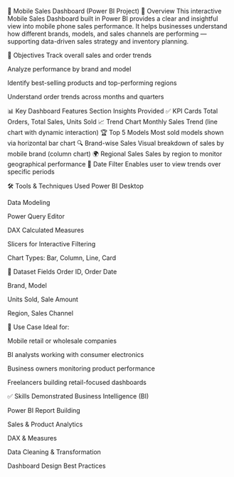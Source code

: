 
📱 Mobile Sales Dashboard (Power BI Project)
📌 Overview
This interactive Mobile Sales Dashboard built in Power BI provides a clear and insightful view into mobile phone sales performance. It helps businesses understand how different brands, models, and sales channels are performing — supporting data-driven sales strategy and inventory planning.

🎯 Objectives
Track overall sales and order trends

Analyze performance by brand and model

Identify best-selling products and top-performing regions

Understand order trends across months and quarters

📊 Key Dashboard Features
Section	Insights Provided
✅ KPI Cards	Total Orders, Total Sales, Units Sold
📈 Trend Chart	Monthly Sales Trend (line chart with dynamic interaction)
🏆 Top 5 Models	Most sold models shown via horizontal bar chart
🔍 Brand-wise Sales	Visual breakdown of sales by mobile brand (column chart)
🌍 Regional Sales	Sales by region to monitor geographical performance
📅 Date Filter	Enables user to view trends over specific periods

🛠️ Tools & Techniques Used
Power BI Desktop

Data Modeling

Power Query Editor

DAX Calculated Measures

Slicers for Interactive Filtering

Chart Types: Bar, Column, Line, Card

📁 Dataset Fields
Order ID, Order Date

Brand, Model

Units Sold, Sale Amount

Region, Sales Channel

💼 Use Case
Ideal for:

Mobile retail or wholesale companies

BI analysts working with consumer electronics

Business owners monitoring product performance

Freelancers building retail-focused dashboards

✅ Skills Demonstrated
Business Intelligence (BI)

Power BI Report Building

Sales & Product Analytics

DAX & Measures

Data Cleaning & Transformation

Dashboard Design Best Practices
